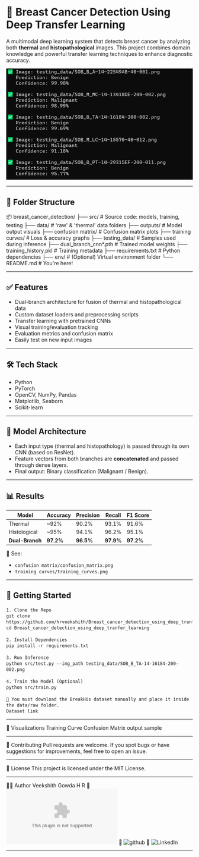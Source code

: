 # 🧠 Breast Cancer Detection Using Deep Transfer Learning

A multimodal deep learning system that detects breast cancer by analyzing both **thermal** and **histopathological** images. This project combines domain knowledge and powerful transfer learning techniques to enhance diagnostic accuracy.

![Dual Branch Model Output](outputs/output.png)

---

## 📁 Folder Structure

📦 breast_cancer_detection/
├── src/ # Source code: models, training, testing
├── data/ # 'raw' & 'thermal' data folders
├── outputs/ # Model output visuals
├── confusion matrix/ # Confusion matrix plots
├── training curves/ # Loss & accuracy graphs
├── testing_data/ # Samples used during inference
├── dual_branch_cnn*.pth # Trained model weights
├── training_history.pkl # Training metadata
├── requirements.txt # Python dependencies
├── env/ # (Optional) Virtual environment folder
└── README.md # You're here!

---

## ✅ Features

- Dual-branch architecture for fusion of thermal and histopathological data
- Custom dataset loaders and preprocessing scripts
- Transfer learning with pretrained CNNs
- Visual training/evaluation tracking
- Evaluation metrics and confusion matrix
- Easily test on new input images

---

## 🛠️ Tech Stack

- Python
- PyTorch
- OpenCV, NumPy, Pandas
- Matplotlib, Seaborn
- Scikit-learn

---

## 🧠 Model Architecture

- Each input type (thermal and histopathology) is passed through its own CNN (based on ResNet).
- Feature vectors from both branches are **concatenated** and passed through dense layers.
- Final output: Binary classification (Malignant / Benign).

---

## 📊 Results

| Model         | Accuracy | Precision | Recall | F1 Score |
|---------------|----------|-----------|--------|----------|
| Thermal       | ~92%     | 90.2%     | 93.1%  | 91.6%    |
| Histological  | ~95%     | 94.1%     | 96.2%  | 95.1%    |
| **Dual-Branch** | **97.2%** | **96.5%** | **97.9%** | **97.2%** |

📌 See:
- `confusion matrix/confusion_matrix.png`
- `training curves/training_curves.png`

---

## 🚀 Getting Started
```
1. Clone the Repo
git clone https://github.com/hrveekshith/Breast_cancer_detection_using_deep_tranfer_learning.git
cd Breast_cancer_detection_using_deep_tranfer_learning

2. Install Dependencies
pip install -r requirements.txt

3. Run Inference
python src/test.py --img_path testing_data/SOB_B_TA-14-16184-200-002.png

4. Train the Model (Optional)
python src/train.py

🔔 You must download the BreakHis dataset manually and place it inside the data/raw folder.
Dataset link
```

---

📌 Visualizations
Training Curve
Confusion Matrix
output sample

---

🤝 Contributing
Pull requests are welcome. If you spot bugs or have suggestions for improvements, feel free to open an issue.

---

📄 License
This project is licensed under the MIT License.

---

🙋‍♂️ Author
Veekshith Gowda H R
🔗 ![email](veekshithhrveekshithhr@gmail.com)
🔗 ![github](https://github.com/hrveekshith/)
🔗 ![LinkedIn](https://www.linkedin.com/in/veekshith-h-r-25a110248?lipi=urn%3Ali%3Apage%3Ad_flagship3_profile_view_base_contact_details%3BIlV6QtkoTFKjAs8WLpc5Tg%3D%3D)


---
